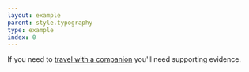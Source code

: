 ```yaml
---
layout: example
parent: style.typography
type: example
index: 0
---
```


<p>If you need to <a href="https://www.mygov.scot/disabled-bus-pass/travelling-with-a-companion">travel with a companion</a> you'll need supporting evidence.</p>
